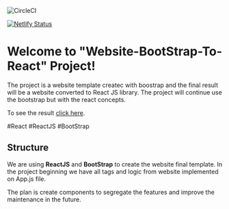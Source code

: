 ![CircleCI](https://circleci.com/gh/circleci/circleci-docs/tree/teesloane-patch-5.svg?style=svg)

[![Netlify Status](https://api.netlify.com/api/v1/badges/829cef20-2d34-46db-b74b-d67bbb7c5c02/deploy-status)](https://app.netlify.com/sites/website-template-tiago/deploys)

# Welcome to "Website-BootStrap-To-React" Project! 

The project is a website template createc with boostrap and the final result will be a website converted to React JS library. The project will continue use the bootstrap but with the react concepts.

To see the result [click here](https://website-template-tiago.netlify.app/).

#React #ReactJS #BootStrap

## Structure

We are using **ReactJS** and **BootStrap** to create the website final template. In the project beginning we have all tags and logic from website implemented on App.js file.

The plan is create components to segregate the features and improve the maintenance in the future.
